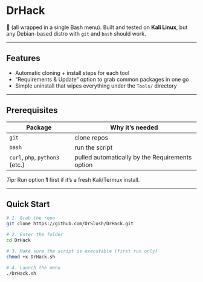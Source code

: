# DrHack

🚀 
(all wrapped in a single Bash menu). Built and tested on **Kali Linux**, but any
Debian-based distro with `git` and `bash` should work.

---

## Features
 
- Automatic cloning + install steps for each tool  
- “Requirements & Update” option to grab common packages in one go  
- Simple uninstall that wipes everything under the `Tools/` directory

---

## Prerequisites

| Package | Why it’s needed |
|---------|-----------------|
| `git`   | clone repos      |
| `bash`  | run the script   |
| `curl`, `php`, `python3` (etc.) | pulled automatically by the Requirements option |

*Tip:* Run option **1** first if it’s a fresh Kali/Termux install.

---

## Quick Start

```bash
# 1. Grab the repo
git clone https://github.com/DrSlush/DrHack.git

# 2. Enter the folder
cd DrHack

# 3. Make sure the script is executable (first run only)
chmod +x DrHack.sh

# 4. Launch the menu
./DrHack.sh
